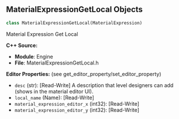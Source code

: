 ## MaterialExpressionGetLocal Objects

```python
class MaterialExpressionGetLocal(MaterialExpression)
```

Material Expression Get Local

**C++ Source:**

- **Module**: Engine
- **File**: MaterialExpressionGetLocal.h

**Editor Properties:** (see get_editor_property/set_editor_property)

- ``desc`` (str):  [Read-Write] A description that level designers can add (shows in the material editor UI).
- ``local_name`` (Name):  [Read-Write]
- ``material_expression_editor_x`` (int32):  [Read-Write]
- ``material_expression_editor_y`` (int32):  [Read-Write]

<a id="unreal.MaterialExpressionGetMaterialAttributes"></a>